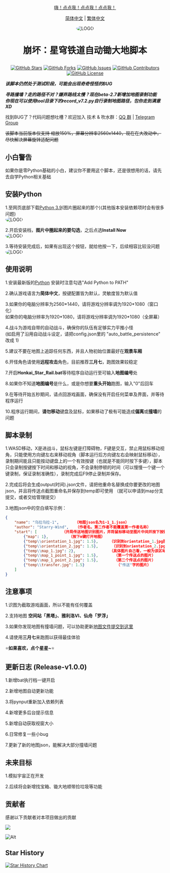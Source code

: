 <div align="center">

[嗨！点点我！点点我！点点我！ ](#使用说明)

[简体中文](README.md) | [繁体中文](README_CHT.md)
 
<img alt="LOGO" src="https://github.com/Starry-Wind/Honkai-Star-Rail/blob/map/temp/love!.png" style="border-radius:50%">

<h1 align="center">

崩坏：星穹铁道自动锄大地脚本

</h1>
 
[![GitHub Stars](https://img.shields.io/github/stars/Starry-Wind/Honkai-Star-Rail?style=flat-square)](https://github.com/Starry-Wind/Honkai-Star-Rail/stargazers)
[![GitHub Forks](https://img.shields.io/github/forks/Starry-Wind/Honkai-Star-Rail?style=flat-square)](https://github.com/Starry-Wind/Honkai-Star-Rail/network)
[![GitHub Issues](https://img.shields.io/github/issues/Starry-Wind/Honkai-Star-Rail?style=flat-square)](https://github.com/Starry-Wind/Honkai-Star-Rail/issues)
[![GitHub Contributors](https://img.shields.io/github/contributors/Starry-Wind/Honkai-Star-Rail?style=flat-square)](https://github.com/Starry-Wind/Honkai-Star-Rail/graphs/contributors)
[![GitHub License](https://img.shields.io/github/license/Starry-Wind/Honkai-Star-Rail?style=flat-square)](https://github.com/Starry-Wind/Honkai-Star-Rail/blob/main/LICENSE)
</div>

*****该脚本仍然处于测试阶段，可能会出现奇奇怪怪的BUG*****

***寻路撞墙？走的路径不对？嫌弃路线太慢？现在beta-2.7新增加地图录制功能***<br>
***你现在可以使用tool目录下的record_v7.2.py自行录制地图路径，包你走到满意 XD***

找到BUG了？代码问题想吐槽？欢迎加入 技术 & 吹水群：[QQ 群](https://qm.qq.com/cgi-bin/qm/qr?k=xdCO46fHlVcY7D2L7elXzqcxL3nyTGnW&jump_from=webapi&authKey=uWZooQ2szv+nG/re7luCKn8LW1KibSb0vvi0FycA45Mglm5AGM1GP2iJ+SiWmDwg) | [Telegram Group](https://t.me/+yeQEhnuT9O41NDM1)<br>

~~该脚本当前版本仅支持 缩放150%，屏幕分辨率2560x1440，现在在大改动中，尽快解决屏幕旋转适配问题~~

## 小白警告

如果你是零Python基础的小白，建议你不要用这个脚本，还是很想用的话，请先去自学Python相关基础

## 安装Python

1.至网页底部下载[Python 3.9](https://www.python.org/downloads/release/python-390/)(图片圈起来的那个)(其他版本安装依赖项时会有很多问题)<br>
<img alt="LOGO" src="https://github.com/Starry-Wind/Honkai-Star-Rail/blob/map/temp/Python1.png" style="border-radius:50%">

2.开启安装档，**图片中圈起来的要勾选**，之后点选**Install Now**<br>
<img alt="LOGO" src="https://github.com/Starry-Wind/Honkai-Star-Rail/blob/map/temp/Python2.png" style="border-radius:50%">

3.等待安装完成后，如果有出现这个按钮，就给他按一下，后续相容比较没问题<br>
<img alt="LOGO" src="https://github.com/Starry-Wind/Honkai-Star-Rail/blob/map/temp/Python3.png" style="border-radius:50%">

## 使用说明

1.安装最新版的[Python](https://www.python.org) 安装时注意勾选"Add Python to PATH"

2.确认游戏语言为**简体中文**，按键配置皆为默认，灵敏度皆为默认值

3.如果你的电脑分辨率为2560\*1440，请将游戏分辨率调为1920\*1080（窗口化）<br>
  如果你的电脑分辨率为1920\*1080，请将游戏分辨率调为1920\*1080（全屏幕）
   
4.战斗为游戏自带的自动战斗，确保你的队伍有足够实力平推小怪<br>
   (如启用了沿用自动战斗设定，请把config.json里的 "auto_battle_persistence" 改成 1) 

5.建议不要在地图上追踪任何东西，并且人物初始位置最好在**观景车厢**

6.开怪角色请使用**远程攻击**角色，目前推荐**三月七**，跑图效果较稳定

7.开启**Honkai_Star_Rail.bat**等待程序自动运行至可输入**地图编号**处

8.如果你不知道**地图编号**是什么，或是你想要**重头开始**跑图，输入"0"后回车

9.在等待开始五秒期间，请点回游戏画面，确保没有开启任何菜单及界面，并等待程序运行

10.程序运行期间，**请勿移动**键盘及鼠标，如果移动了极有可能造成**偏离**或**撞墙**的问题

## 脚本录制

1.WASD移动，X是进战斗，鼠标左键是打障碍物，F键是交互，禁止用鼠标移动视角，只能使用方向键左右来移动视角（脚本运行后方向键左右会映射鼠标移动），录制期间能且只能按动键盘上的一个有效按键（也就是不能同时按下多键），脚本只会录制按键按下时间和移动的视角，不会录制停顿的时间（可以慢慢一个键一个键录制，保证录制准确性），录制完成后F9停止录制并保存。

2.完成后将会生成output(时间).json文件，请把他重命名替换成你要更改的地图json，并且将传送点截图重命名并保存到temp即可使用 （就可以申请到map分支提交，或者交给管理提交）

3.地图json中的空白填写示例：
```json
{
    "name": "乌拉乌拉-1",       （地图json名为1-1_1.json）
    "author": "Starry-Wind",   （作者名，第二作者不能覆盖第一作者名称）
    "start": [           （开局传送地图识别图片，并将鼠标移动至图片中间并按下按键）
        {"map": 1},         （按下m键打开地图）
        {"temp\\orientation_1.jpg": 1.5},     （识别到orientation_1.jpg图片后，将鼠标移动至图片中间并按下按键）
        {"temp\\orientation_2.jpg": 1.5},      （识别到orientation_2.jpg图片后，将鼠标移动至图片中间并按下按键）
        {"temp\\map_1.jpg": 2},               （具体图片自己看，一般为该区域名"乌拉乌拉"的地图文字）
        {"temp\\map_1_point_1.jpg": 1.5},       （第一个传送点的图片）
        {"temp\\map_1_point_2.jpg": 1.5},       （第二个传送点的图片）
        {"temp\\transfer.jpg": 1.5}              （"传送"字的图片）
    ]
}
```
 
## 注意事项
 
1.识图为截取游戏画面，所以不能有任何覆盖
 
2.支持地图 **空间站「黑塔」、雅利洛VI、仙舟「罗浮」**

3.如果你发现地图有撞墙问题，可以协助更新[地图文件提交到这里](https://github.com/Starry-Wind/Honkai-Star-Rail/tree/map)

4.请使用**三月七**来跑图以获得最佳体验

⭐**如果喜欢，点个星星~**⭐

## 更新日志 (Release-v1.0.0)

1.新增bat执行档一键开启

2.新增地图自动更新功能

3.将pynput重新加入依赖列表

4.新增更多后台提示信息

5.新增自动获取视窗大小

6.日常修复一些小bug

7.更新了新的地图json，能解决大部分撞墙问题

## 未来目标

1.模拟宇宙正在开发

2.后续将会新增找宝箱、锄大地顺带捡垃圾等功能

## 贡献者

感谢以下贡献者对本项目做出的贡献

<a href="https://github.com/Starry-Wind/Honkai-Star-Rail/graphs/contributors">

  <img src="https://contrib.rocks/image?repo=Starry-Wind/Honkai-Star-Rail" />

</a>

![Alt](https://repobeats.axiom.co/api/embed/79d87540c597fc0b30893860e7b92da60c555fa9.svg "Repobeats analytics image")

## Star History

[![Star History Chart](https://api.star-history.com/svg?repos=Starry-Wind/Honkai-Star-Rail&type=Date)](https://star-history.com/#Starry-Wind/Honkai-Star-Rail&Date)
